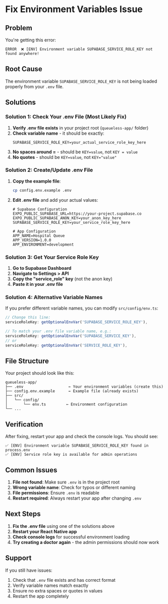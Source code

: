 # Fix Environment Variables Issue

## Problem
You're getting this error:
```
ERROR  ❌ [ENV] Environment variable SUPABASE_SERVICE_ROLE_KEY not found anywhere!
```

## Root Cause
The environment variable `SUPABASE_SERVICE_ROLE_KEY` is not being loaded properly from your `.env` file.

## Solutions

### Solution 1: Check Your .env File (Most Likely Fix)

1. **Verify .env file exists** in your project root (`queueless-app/` folder)
2. **Check variable name** - it should be exactly:
   ```
   SUPABASE_SERVICE_ROLE_KEY=your_actual_service_role_key_here
   ```
3. **No spaces around =** - should be `KEY=value`, not `KEY = value`
4. **No quotes** - should be `KEY=value`, not `KEY="value"`

### Solution 2: Create/Update .env File

1. **Copy the example file**:
   ```bash
   cp config.env.example .env
   ```

2. **Edit .env file** and add your actual values:
   ```env
   # Supabase Configuration
   EXPO_PUBLIC_SUPABASE_URL=https://your-project.supabase.co
   EXPO_PUBLIC_SUPABASE_ANON_KEY=your_anon_key_here
   SUPABASE_SERVICE_ROLE_KEY=your_service_role_key_here
   
   # App Configuration
   APP_NAME=Hospital Queue
   APP_VERSION=1.0.0
   APP_ENVIRONMENT=development
   ```

### Solution 3: Get Your Service Role Key

1. **Go to Supabase Dashboard**
2. **Navigate to Settings > API**
3. **Copy the "service_role" key** (not the anon key)
4. **Paste it in your .env file**

### Solution 4: Alternative Variable Names

If you prefer different variable names, you can modify `src/config/env.ts`:

```typescript
// Change this line:
serviceRoleKey: getOptionalEnvVar('SUPABASE_SERVICE_ROLE_KEY'),

// To match your .env file variable name, e.g.:
serviceRoleKey: getOptionalEnvVar('SUPABASE_SERVICE_KEY'),
// or
serviceRoleKey: getOptionalEnvVar('SERVICE_ROLE_KEY'),
```

## File Structure
Your project should look like this:
```
queueless-app/
├── .env                    ← Your environment variables (create this)
├── config.env.example      ← Example file (already exists)
├── src/
│   └── config/
│       └── env.ts         ← Environment configuration
└── ...
```

## Verification

After fixing, restart your app and check the console logs. You should see:
```
✅ [ENV] Environment variable SUPABASE_SERVICE_ROLE_KEY found in process.env
✅ [ENV] Service role key is available for admin operations
```

## Common Issues

1. **File not found**: Make sure `.env` is in the project root
2. **Wrong variable name**: Check for typos or different naming
3. **File permissions**: Ensure `.env` is readable
4. **Restart required**: Always restart your app after changing `.env`

## Next Steps

1. **Fix the .env file** using one of the solutions above
2. **Restart your React Native app**
3. **Check console logs** for successful environment loading
4. **Try creating a doctor again** - the admin permissions should now work

## Support

If you still have issues:
1. Check that `.env` file exists and has correct format
2. Verify variable names match exactly
3. Ensure no extra spaces or quotes in values
4. Restart the app completely

